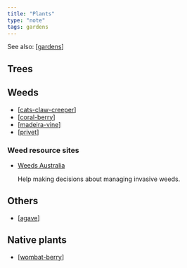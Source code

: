 ```yaml
---
title: "Plants"
type: "note"
tags: gardens
---
```


See also: [[gardens]]

## Trees

## Weeds

- [[cats-claw-creeper]]
- [[coral-berry]]
- [[madeira-vine]]
- [[privet]]

### Weed resource sites

- [Weeds Australia](https://weeds.org.au/)

    Help making decisions about managing invasive weeds.

## Others

- [[agave]]

## Native plants

- [[wombat-berry]]



[//begin]: # "Autogenerated link references for markdown compatibility"
[gardens]: ../gardens "Gardens"
[cats-claw-creeper]: cats-claw-creeper "Cats claw creeper"
[coral-berry]: coral-berry "Coral Berry"
[madeira-vine]: madeira-vine "Madeira vine"
[privet]: privet "Privet"
[agave]: agave "Agave"
[wombat-berry]: wombat-berry "Wombat Berry"
[//end]: # "Autogenerated link references"